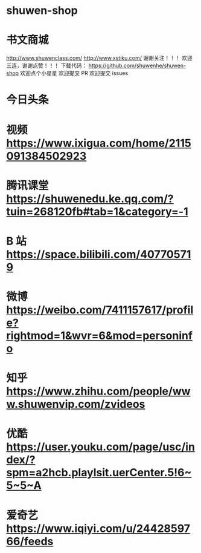 # shuwen-shop

# 书文商城

http://www.shuwenclass.com/
http://www.xstiku.com/
谢谢关注！！！
欢迎三连，谢谢点赞！！！
下载代码：
https://github.com/shuwenhe/shuwen-shop
欢迎点个小星星
欢迎提交 PR
欢迎提交 issues

# 今日头条

# 视频 https://www.ixigua.com/home/2115091384502923

# 腾讯课堂 https://shuwenedu.ke.qq.com/?tuin=268120fb#tab=1&category=-1

# B 站 https://space.bilibili.com/407705719

# 微博 https://weibo.com/7411157617/profile?rightmod=1&wvr=6&mod=personinfo

# 知乎 https://www.zhihu.com/people/www.shuwenvip.com/zvideos

# 优酷 https://user.youku.com/page/usc/index/?spm=a2hcb.playlsit.uerCenter.5!6~5~5~A

# 爱奇艺 https://www.iqiyi.com/u/2442859766/feeds
